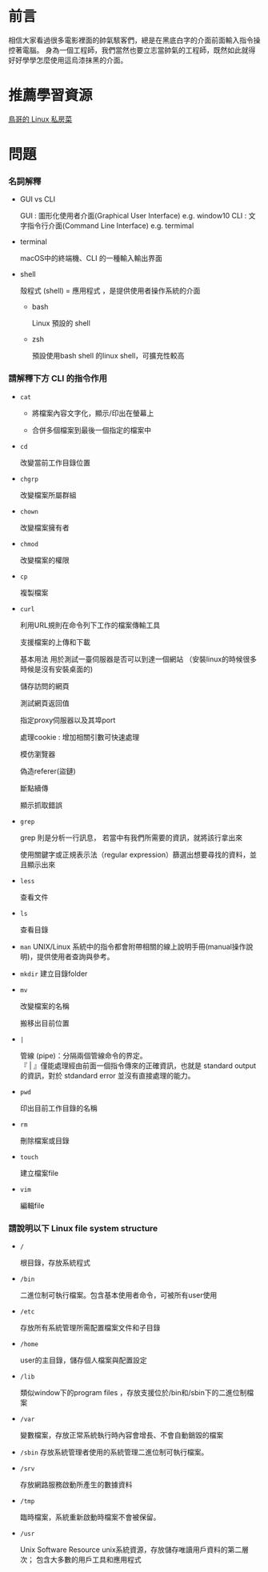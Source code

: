 # 前言
相信大家看過很多電影裡面的帥氣駭客們，總是在黑底白字的介面前面輸入指令操控著電腦。 身為一個工程師，我們當然也要立志當帥氣的工程師，既然如此就得好好學學怎麼使用這烏漆抹黑的介面。

# 推薦學習資源
[鳥哥的 Linux 私房菜](https://linux.vbird.org/linux_basic/centos7/)

# 問題

### 名詞解釋

- GUI vs CLI

    GUI :  圖形化使用者介面(Graphical User Interface)  e.g. window10
    CLI :   文字指令行介面(Command Line Interface)  e.g. termimal

- terminal

    macOS中的終端機、CLI 的一種輸入輸出界面

- shell 

    殼程式 (shell)  =  應用程式 ，是提供使用者操作系統的介面
 
    - bash

         Linux 預設的 shell

    - zsh 

        預設使用bash shell 的linux shell，可擴充性較高
    
### 請解釋下方 CLI 的指令作用
    
- `cat`

    - 將檔案內容文字化，顯示/印出在螢幕上

    - 合併多個檔案到最後一個指定的檔案中
- `cd`

    改變當前工作目錄位置
    
- `chgrp`

    改變檔案所屬群組

- `chown`

    改變檔案擁有者

- `chmod`
    
    改變檔案的權限

- `cp`
    
    複製檔案

- `curl`

    利用URL規則在命令列下工作的檔案傳輸工具
    
    支援檔案的上傳和下載

    基本用法  用於測試一臺伺服器是否可以到達一個網站 （安裝linux的時候很多時候是沒有安裝桌面的)

    儲存訪問的網頁

    測試網頁返回值

    指定proxy伺服器以及其埠port

    處理cookie  : 增加相關引數可快速處理

    模仿瀏覽器

    偽造referer(盜鏈)

    斷點續傳

    顯示抓取錯誤

- `grep`
    
    grep 則是分析一行訊息， 若當中有我們所需要的資訊，就將該行拿出來

    使用關鍵字或正規表示法（regular expression）篩選出想要尋找的資料，並且顯示出來

- `less`
    
    查看文件

- `ls`
    
    查看目錄

- `man`
    UNIX/Linux 系統中的指令都會附帶相關的線上說明手冊(manual操作說明)，提供使用者查詢與參考。

- `mkdir`
    建立目錄folder   

- `mv`

    改變檔案的名稱

    搬移出目前位置

- `|`

    管線 (pipe)：分隔兩個管線命令的界定。    
    『 | 』僅能處理經由前面一個指令傳來的正確資訊，也就是 standard output 的資訊，對於 stdandard error 並沒有直接處理的能力。


- `pwd`

    印出目前工作目錄的名稱
- `rm`

    刪除檔案或目錄
- `touch`

    建立檔案file
- `vim`

    編輯file


### 請說明以下 Linux file system structure 

- `/`

    根目錄，存放系統程式
- `/bin`

    二進位制可執行檔案。包含基本使用者命令，可被所有user使用
- `/etc`

    存放所有系統管理所需配置檔案文件和子目錄    
- `/home`

    user的主目錄，儲存個人檔案與配置設定
- `/lib`

    類似window下的program files ，存放支援位於/bin和/sbin下的二進位制檔案
- `/var`

    變數檔案，存放正常系統執行時內容會增長、不會自動銷毀的檔案
- `/sbin`
    存放系統管理者使用的系統管理二進位制可執行檔案。
- `/srv`

    存放網路服務啟動所產生的數據資料
- `/tmp`

    臨時檔案，系統重新啟動時檔案不會被保留。
- `/usr`

    Unix Software Resource  unix系統資源，存放儲存唯讀用戶資料的第二層次； 包含大多數的用戶工具和應用程式